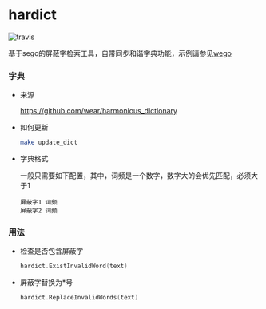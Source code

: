 hardict
===

![travis](https://travis-ci.org/repong/hardict.svg?branch=master)

基于sego的屏蔽字检索工具，自带同步和谐字典功能，示例请参见[wego](https://github.com/repong/wego)

### 字典

* 来源

  https://github.com/wear/harmonious_dictionary

* 如何更新

  ``` bash
  make update_dict
  ```

* 字典格式

  一般只需要如下配置，其中，词频是一个数字，数字大的会优先匹配，必须大于1

  ```
  屏蔽字1 词频
  屏蔽字2 词频
  ```

### 用法

* 检查是否包含屏蔽字

  ``` go
  hardict.ExistInvalidWord(text)
  ```

* 屏蔽字替换为*号

  ``` go
  hardict.ReplaceInvalidWords(text)
  ```
